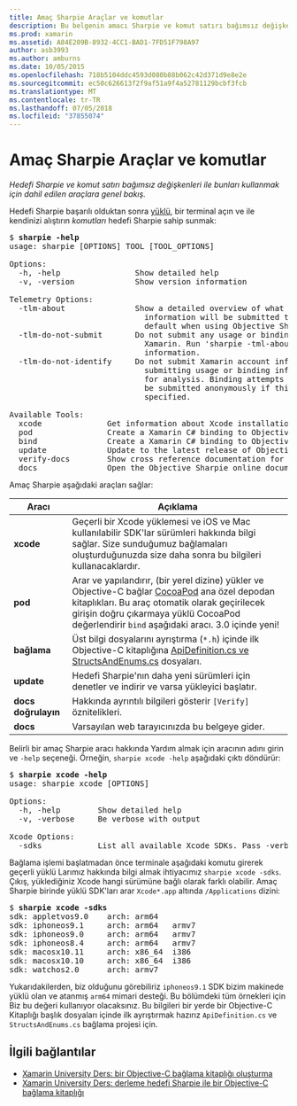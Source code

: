```yaml
---
title: Amaç Sharpie Araçlar ve komutlar
description: Bu belgenin amacı Sharpie ve komut satırı bağımsız değişkenleri ile birlikte kullanabilmeniz için dahil edilen araçlara genel bakış sağlar.
ms.prod: xamarin
ms.assetid: A84E209B-8932-4CC1-BAD1-7FD51F798A97
author: asb3993
ms.author: amburns
ms.date: 10/05/2015
ms.openlocfilehash: 718b5104ddc4593d080b88b062c42d371d9e8e2e
ms.sourcegitcommit: ec50c626613f2f9af51a9f4a52781129bcbf3fcb
ms.translationtype: MT
ms.contentlocale: tr-TR
ms.lasthandoff: 07/05/2018
ms.locfileid: "37855074"
---
```

# <a name="objective-sharpie-tools--commands"></a>Amaç Sharpie Araçlar ve komutlar

_Hedefi Sharpie ve komut satırı bağımsız değişkenleri ile bunları kullanmak için dahil edilen araçlara genel bakış._

<style type="text/css"> .Terminal mavi {color: rgb(10,96,254);} .terminal yeşil {renk: rgb(12,156,26);} .terminal Eflatun {renk: rgb(152,12,103);} </style>


Hedefi Sharpie başarılı olduktan sonra [yüklü](~/cross-platform/macios/binding/objective-sharpie/get-started.md), bir terminal açın ve ile kendinizi alıştırın <em>komutları</em> hedefi Sharpie sahip sunmak:

<pre>$ <b>sharpie -help</b>
usage: sharpie [OPTIONS] TOOL [TOOL_OPTIONS]

Options:
  -h, -help                Show detailed help
  -v, -version             Show version information

Telemetry Options:
  -tlm-about               Show a detailed overview of what usage and binding
                             information will be submitted to Xamarin by
                             default when using Objective Sharpie.
  -tlm-do-not-submit       Do not submit any usage or binding information to
                             Xamarin. Run 'sharpie -tml-about' for more
                             information.
  -tlm-do-not-identify     Do not submit Xamarin account information when
                             submitting usage or binding information to Xamarin
                             for analysis. Binding attempts and usage data will
                             be submitted anonymously if this option is
                             specified.

Available Tools:
  xcode              Get information about Xcode installations and available SDKs.
  pod                Create a Xamarin C# binding to Objective-C CocoaPods
  bind               Create a Xamarin C# binding to Objective-C APIs
  update             Update to the latest release of Objective Sharpie
  verify-docs        Show cross reference documentation for [Verify] attributes
  docs               Open the Objective Sharpie online documentation</pre>

Amaç Sharpie aşağıdaki araçları sağlar:

|Aracı|Açıklama|
|--- |--- |
|**xcode**|Geçerli bir Xcode yüklemesi ve iOS ve Mac kullanılabilir SDK'lar sürümleri hakkında bilgi sağlar. Size sunduğumuz bağlamaları oluşturduğunuzda size daha sonra bu bilgileri kullanacaklardır.|
|**pod**|Arar ve yapılandırır, (bir yerel dizine) yükler ve Objective-C bağlar [CocoaPod](https://cocoapods.org/) ana özel depodan kitaplıkları. Bu araç otomatik olarak geçirilecek girişin doğru çıkarmaya yüklü CocoaPod değerlendirir `bind` aşağıdaki aracı. 3.0 içinde yeni!|
|**bağlama**|Üst bilgi dosyalarını ayrıştırma (`*.h`) içinde ilk Objective-C kitaplığına [ApiDefinition.cs ve StructsAndEnums.cs](~/cross-platform/macios/binding/objective-sharpie/platform/apidefinitions-structsandenums.md) dosyaları.|
|**update**|Hedefi Sharpie'nın daha yeni sürümleri için denetler ve indirir ve varsa yükleyici başlatır.|
|**docs doğrulayın**|Hakkında ayrıntılı bilgileri gösterir `[Verify]` öznitelikleri.|
|**docs**|Varsayılan web tarayıcınızda bu belgeye gider.|

Belirli bir amaç Sharpie aracı hakkında Yardım almak için aracının adını girin ve `-help` seçeneği. Örneğin, `sharpie xcode -help` aşağıdaki çıktı döndürür:

<pre>$ <b>sharpie xcode -help</b>
usage: sharpie xcode [OPTIONS]

Options:
  -h, -help        Show detailed help
  -v, -verbose     Be verbose with output

Xcode Options:
  -sdks            List all available Xcode SDKs. Pass -verbose for more details.</pre>

Bağlama işlemi başlatmadan önce terminale aşağıdaki komutu girerek geçerli yüklü Larımız hakkında bilgi almak ihtiyacımız `sharpie xcode -sdks`. Çıkış, yüklediğiniz Xcode hangi sürümüne bağlı olarak farklı olabilir. Amaç Sharpie birinde yüklü SDK'ları arar `Xcode*.app` altında `/Applications` dizini:

<pre>$ <b>sharpie xcode -sdks</b>
<span class="terminal-blue">sdk:</span> appletvos9.0    <span class="terminal-green">arch:</span> arm64
<span class="terminal-blue">sdk:</span> iphoneos9.1     <span class="terminal-green">arch:</span> arm64   armv7
<span class="terminal-blue">sdk:</span> iphoneos9.0     <span class="terminal-green">arch:</span> arm64   armv7
<span class="terminal-blue">sdk:</span> iphoneos8.4     <span class="terminal-green">arch:</span> arm64   armv7
<span class="terminal-blue">sdk:</span> macosx10.11     <span class="terminal-green">arch:</span> x86_64  i386
<span class="terminal-blue">sdk:</span> macosx10.10     <span class="terminal-green">arch:</span> x86_64  i386
<span class="terminal-blue">sdk:</span> watchos2.0      <span class="terminal-green">arch:</span> armv7</pre>

Yukarıdakilerden, biz olduğunu görebiliriz `iphoneos9.1` SDK bizim makinede yüklü olan ve atanmış `arm64` mimari desteği. Bu bölümdeki tüm örnekleri için Biz bu değeri kullanıyor olacaksınız. Bu bilgileri bir yerde bir Objective-C Kitaplığı başlık dosyaları içinde ilk ayrıştırmak hazırız `ApiDefinition.cs` ve `StructsAndEnums.cs` bağlama projesi için.

## <a name="related-links"></a>İlgili bağlantılar

- [Xamarin University Ders: bir Objective-C bağlama kitaplığı oluşturma](https://university.xamarin.com/classes/track/all#building-an-objective-c-bindings-library)
- [Xamarin University Ders: derleme hedefi Sharpie ile bir Objective-C bağlama kitaplığı](https://university.xamarin.com/classes/track/all#build-an-objective-c-bindings-library-with-objective-sharpie)
